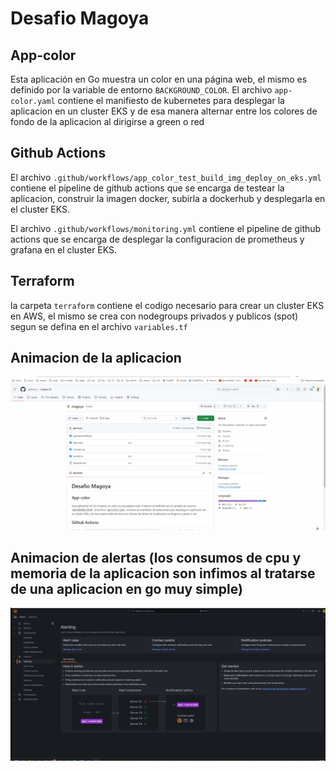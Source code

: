 # Desafio Magoya

## App-color

Esta aplicación en Go muestra un color en una página web, el mismo es definido por la variable de entorno `BACKGROUND_COLOR`.
El archivo `app-color.yaml` contiene el manifiesto de kubernetes para desplegar la aplicacion en un cluster EKS y de esa manera alternar entre los colores de fondo de la aplicacion al dirigirse a green o red

## Github Actions

El archivo `.github/workflows/app_color_test_build_img_deploy_on_eks.yml` contiene el pipeline de github actions que se encarga de testear la aplicacion, construir la imagen docker, subirla a dockerhub y desplegarla en el cluster EKS.

El archivo `.github/workflows/monitoring.yml` contiene el pipeline de github actions que se encarga de desplegar la configuracion de prometheus y grafana en el cluster EKS.

## Terraform

la carpeta `terraform` contiene el codigo necesario para crear un cluster EKS en AWS, el mismo se crea con nodegroups privados y publicos (spot) segun se defina en el archivo `variables.tf`



## Animacion de la aplicacion

![app-color](img/deploy.gif)

## Animacion de alertas (los consumos de cpu y memoria de la aplicacion son infimos al tratarse de una aplicacion en go muy simple)

![alertas](img/alertas.gif)
